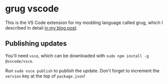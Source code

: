 # grug vscode

This is the VS Code extension for my modding language called grug, which I described in detail [in my blog post](https://mynameistrez.github.io/2024/02/29/creating-the-perfect-modding-language.html).

## Publishing updates

You'll need `vsce`, which can be downloaded with `sudo npm install -g @vscode/vsce`.

Run `sudo vsce publish` to publish the update. Don't forget to increment the `version` key at the top of `package.json`!
